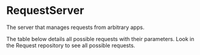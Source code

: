 # RequestServer

The server that manages requests from arbitrary apps.

The table below details all possible requests with their parameters. Look in the Request repository to see all possible requests.
